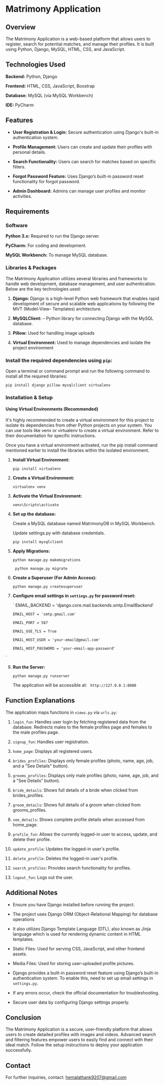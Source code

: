 # Matrimony Application

## Overview
The Matrimony Application is a web-based platform that allows users to register, search for potential matches, and manage their profiles. It is built using Python, Django, MySQL, HTML, CSS, and JavaScript.

## Technologies Used

__Backend:__ Python, Django

__Frontend:__ HTML, CSS, JavaScript, Boostrap

__Database:__ MySQL (via MySQL Workbench)

__IDE:__ PyCharm

## Features

* **User Registration & Login:** Secure authentication using Django's built-in authentication system.

* **Profile Management:** Users can create and update their profiles with personal details.

* **Search Functionality:** Users can search for matches based on specific filters.
  
* **Forgot Password Feature:** Uses Django’s built-in password reset functionality for forgot password.
  
* **Admin Dashboard:** Admins can manage user profiles and monitor activities.

## Requirements

### Software

**Python 3.x:** Required to run the Django server.

**PyCharm:** For coding and development.

**MySQL Workbench:** To manage MySQL database.

### Libraries & Packages
The Matrimony Application utilizes several libraries and frameworks to handle web development, database management, and user authentication. Below are the key technologies used:

1. **Django:** Django is a high-level Python web framework that enables rapid development of secure and scalable web applications by following the MVT (Model-View-                        Templates) architecture.
  
2. **MySQLClient:** – Python library for connecting Django with the MySQL database.
 
3. **Pillow:** Used for handling image uploads

4. **Virtual Environment:** Used to manage dependencies and isolate the project environment

### Install the required dependencies using `pip`:

Open a terminal or command prompt and run the following command to install all the required libraries:

`pip install django pillow mysqlclient virtualenv`

### Installation & Setup

#### Using Virtual Environments (Recommended)
It's highly recommended to create a virtual environment for this project to isolate its dependencies from other Python projects on your system. You can use tools like venv or virtualenv to create a virtual environment. Refer to their documentation for specific instructions.

Once you have a virtual environment activated, run the pip install command mentioned earlier to install the libraries within the isolated environment.

1. **Install Virtual Environment:**

      `pip install virtualenv`

2. **Create a Virtual Environment:**

      `virtualenv venv`

3. **Activate the Virtual Environment:**

      `venv\Scripts\activate`


4. **Set up the database:**

      Create a MySQL database named MatrimonyDB in MySQL Workbench.
   
      Update settings.py with database credentials.

      `pip install mysqlclient`

5. **Apply Migrations:**

    `python manage.py makemigrations`
   
   ` python manage.py migrate`
   
6. **Create a Superuser (For Admin Access):**

      `python manage.py createsuperuser`

7. **Configure email settings in `settings.py` for password reset:**

      ` EMAIL_BACKEND = 'django.core.mail.backends.smtp.EmailBackend'
   
       EMAIL_HOST = 'smtp.gmail.com'
   
       EMAIL_PORT = 587
   
       EMAIL_USE_TLS = True
   
       EMAIL_HOST_USER = 'your-email@gmail.com'
   
       EMAIL_HOST_PASSWORD = 'your-email-app-password'  
`
  
9. **Run the Server:**

      `python manage.py runserver`

      The application will be accessible at: ` http://127.0.0.1:8000`

## Function Explanations

The application maps functions in `views.py` via `urls.py`:

1. `login_fun`: Handles user login by fetching registered data from the database. Redirects males to the female profiles page and females to the male profiles page.

2. `signup_fun`: Handles user registration.

4. `home_page`: Displays all registered users.

5. `brides_profiles`: Displays only female profiles (photo, name, age, job, and a "See Details" button).

6. `grooms_profiles`: Displays only male profiles (photo, name, age, job, and a "See Details" button).

7. `bride_details`: Shows full details of a bride when clicked from brides_profiles.

8. `groom_details`: Shows full details of a groom when clicked from grooms_profiles.

9. `see_details`: Shows complete profile details when accessed from home_page.

10. `profile_fun`: Allows the currently logged-in user to access, update, and delete their profile.

11. `update_profile`: Updates the logged-in user's profile.

12. `delete_profile`: Deletes the logged-in user's profile.

13. `search_profiles`: Provides search functionality for profiles.

14. `logout_fun`: Logs out the user.

## Additional Notes

*  Ensure you have Django installed before running the project.
  
* The project uses Django ORM (Object-Relational Mapping) for database operations

* It also utilizes Django Template Language (DTL), also known as Jinja language which is used for rendering dynamic content in HTML templates.

* Static Files: Used for serving CSS, JavaScript, and other frontend assets.
  
* Media Files: Used for storing user-uploaded profile pictures.

* Django provides a built-in password reset feature using Django’s built-in authentication system. To enable this, need to set up email settings in `settings.py`.

* If any errors occur, check the official documentation for troubleshooting.

* Secure user data by configuring Django settings properly.

## Conclusion
The Matrimony Application is a secure, user-friendly platform that allows users to create detailed profiles with images and videos.
Advanced search and filtering features empower users to easily find and connect with their ideal match. Follow the setup instructions to deploy your application successfully.

## Contact

For further inquiries, contact: hemalathank9207@gmail.com

